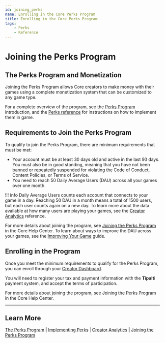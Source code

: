 ```yaml
---
id: joining_perks
name: Enrolling in the Core Perks Program
title: Enrolling in the Core Perks Program
tags:
    - Perks
    - Reference
---
```


# Joining the Perks Program

## The Perks Program and Monetization

Joining the Perks Program allows Core creators to make money with their games using a complete monetization system that can be customized to any game type.

For a complete overview of the program, see the [Perks Program](../perks/program.md) introduction, and the [Perks reference](../perks/implementing.md) for instructions on how to implement them in game.

## Requirements to Join the Perks Program

To qualify to join the Perks Program, there are minimum requirements that must be met:

- Your account must be at least 30 days old and active in the last 90 days. You must also be in good standing, meaning that you have not been banned or repeatedly suspended for violating the Code of Conduct, Content Policies, or Terms of Service.
- You need to reach 50 Daily Average Users (DAU) across all your games over one month.

!!! info
    Daily Average Users counts each account that connects to your game in a day. Reaching 50 DAU in a month means a total of 1500 users, but each user counts again on a new day. To learn more about the data available at how many users are playing your games, see the [Creator Analytics](../../tutorials/creator_analytics.md) reference.

For more details about joining the program, see [Joining the Perks Program](https://support.coregames.com/hc/en-us/articles/1500000105081-Joining-the-Perks-Program) in the Core Help Center. To learn about ways to improve the DAU across your games, see the [Improving Your Game](../../tutorials/improving_your_game.md) guide.

## Enrolling in the Program

Once you meet the minimum requirements to qualify for the Perks Program, you can enroll through your [Creator Dashboard](https://www.coregames.com/create/dashboard).

You will need to register your tax and payment information with the **Tipalti** payment system, and accept the terms of participation.

For more details about joining the program, see [Joining the Perks Program](https://support.coregames.com/hc/en-us/articles/1500000105081-Joining-the-Perks-Program) in the Core Help Center.

---

## Learn More

 [The Perks Program](../perks/program.md) | [Implementing Perks](../perks/implementing.md) | [Creator Analytics](../../tutorials/creator_analytics.md) | [Joining the Perks Program](https://support.coregames.com/hc/en-us/articles/1500000063182-How-to-Join-the-Perks-Program)
